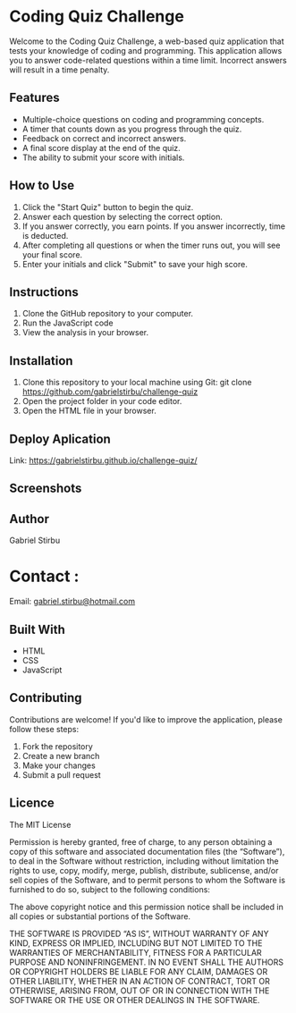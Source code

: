 # Coding Quiz Challenge

Welcome to the Coding Quiz Challenge, a web-based quiz application that tests your knowledge of coding and programming. This application allows you to answer code-related questions within a time limit. Incorrect answers will result in a time penalty.


## Features

- Multiple-choice questions on coding and programming concepts.
- A timer that counts down as you progress through the quiz.
- Feedback on correct and incorrect answers.
- A final score display at the end of the quiz.
- The ability to submit your score with initials.

## How to Use

1. Click the "Start Quiz" button to begin the quiz.
2. Answer each question by selecting the correct option.
3. If you answer correctly, you earn points. If you answer incorrectly, time is deducted.
4. After completing all questions or when the timer runs out, you will see your final score.
5. Enter your initials and click "Submit" to save your high score.

## Instructions

1. Clone the GitHub repository to your computer.
2. Run the JavaScript code 
3. View the analysis in your browser.

## Installation

1. Clone this repository to your local machine using Git:
git clone https://github.com/gabrielstirbu/challenge-quiz
2. Open the project folder in your code editor.
3. Open the HTML file in your browser.
## Deploy Aplication
Link: https://gabrielstirbu.github.io/challenge-quiz/


## Screenshots


## Author
 Gabriel Stirbu
# Contact : 
Email: gabriel.stirbu@hotmail.com

## Built With

- HTML
- CSS
- JavaScript

## Contributing

Contributions are welcome! If you'd like to improve the application, please follow these steps:

1. Fork the repository
2. Create a new branch
3. Make your changes
4. Submit a pull request

## Licence 

The MIT License

Permission is hereby granted, free of charge, to any person obtaining a copy of this software and associated documentation files (the “Software”), to deal in the Software without restriction, including without limitation the rights to use, copy, modify, merge, publish, distribute, sublicense, and/or sell copies of the Software, and to permit persons to whom the Software is furnished to do so, subject to the following conditions:

The above copyright notice and this permission notice shall be included in all copies or substantial portions of the Software.

THE SOFTWARE IS PROVIDED “AS IS”, WITHOUT WARRANTY OF ANY KIND, EXPRESS OR IMPLIED, INCLUDING BUT NOT LIMITED TO THE WARRANTIES OF MERCHANTABILITY, FITNESS FOR A PARTICULAR PURPOSE AND NONINFRINGEMENT. IN NO EVENT SHALL THE AUTHORS OR COPYRIGHT HOLDERS BE LIABLE FOR ANY CLAIM, DAMAGES OR OTHER LIABILITY, WHETHER IN AN ACTION OF CONTRACT, TORT OR OTHERWISE, ARISING FROM, OUT OF OR IN CONNECTION WITH THE SOFTWARE OR THE USE OR OTHER DEALINGS IN THE SOFTWARE.